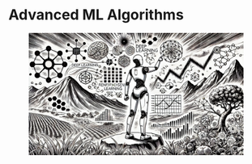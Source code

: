 # Advanced ML Algorithms

<figure><img src="../../.gitbook/assets/image.png" alt=""><figcaption></figcaption></figure>
